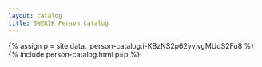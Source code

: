 ```yaml
---
layout: catalog
title: SWERIK Person Catalog
---
```

{% assign p = site.data._person-catalog.i-KBzNS2p62yvjvgMUqS2Fu8 %}
{% include person-catalog.html p=p %}

